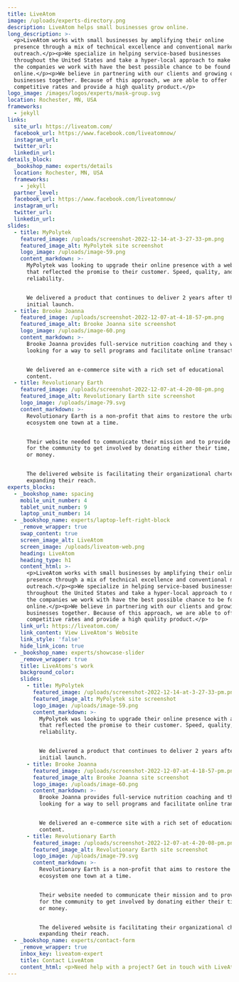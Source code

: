 ```yaml
---
title: LiveAtom
image: /uploads/experts-directory.png
description: LiveAtom helps small businesses grow online.
long_description: >-
  <p>LiveAtom works with small businesses by amplifying their online
  presence through a mix of technical excellence and conventional marketing
  outreach.</p><p>We specialize in helping service-based businesses
  throughout the United States and take a hyper-local approach to make sure
  the companies we work with have the best possible chance to be found
  online.</p><p>We believe in partnering with our clients and growing our
  businesses together. Because of this approach, we are able to offer
  competitive rates and provide a high quality product.</p>
logo_image: /images/logos/experts/mask-group.svg
location: Rochester, MN, USA
frameworks:
  - jekyll
links:
  site_url: https://liveatom.com/
  facebook_url: https://www.facebook.com/liveatomnow/
  instagram_url:
  twitter_url:
  linkedin_url:
details_block:
  _bookshop_name: experts/details
  location: Rochester, MN, USA
  frameworks:
    - jekyll
  partner_level:
  facebook_url: https://www.facebook.com/liveatomnow/
  instagram_url:
  twitter_url:
  linkedin_url:
slides:
  - title: MyPolytek
    featured_image: /uploads/screenshot-2022-12-14-at-3-27-33-pm.png
    featured_image_alt: MyPolytek site screenshot
    logo_image: /uploads/image-59.png
    content_markdown: >-
      MyPolytek was looking to upgrade their online presence with a website
      that reflected the promise to their customer. Speed, quality, and
      reliability.


      We delivered a product that continues to deliver 2 years after the
      initial launch.
  - title: Brooke Joanna
    featured_image: /uploads/screenshot-2022-12-07-at-4-18-57-pm.png
    featured_image_alt: Brooke Joanna site screenshot
    logo_image: /uploads/image-60.png
    content_markdown: >-
      Brooke Joanna provides full-service nutrition coaching and they were
      looking for a way to sell programs and facilitate online transactions.


      We delivered an e-commerce site with a rich set of educational
      content.
  - title: Revolutionary Earth
    featured_image: /uploads/screenshot-2022-12-07-at-4-20-08-pm.png
    featured_image_alt: Revolutionary Earth site screenshot
    logo_image: /uploads/image-79.svg
    content_markdown: >-
      Revolutionary Earth is a non-profit that aims to restore the urban
      ecosystem one town at a time.


      Their website needed to communicate their mission and to provide a way
      for the community to get involved by donating either their time, tools
      or money.


      The delivered website is facilitating their organizational charter and
      expanding their reach.
experts_blocks:
  - _bookshop_name: spacing
    mobile_unit_number: 4
    tablet_unit_number: 9
    laptop_unit_number: 14
  - _bookshop_name: experts/laptop-left-right-block
    _remove_wrapper: true
    swap_content: true
    screen_image_alt: LiveAtom
    screen_image: /uploads/liveatom-web.png
    heading: LiveAtom
    heading_type: h1
    content_html: >-
      <p>LiveAtom works with small businesses by amplifying their online
      presence through a mix of technical excellence and conventional marketing
      outreach.</p><p>We specialize in helping service-based businesses
      throughout the United States and take a hyper-local approach to make sure
      the companies we work with have the best possible chance to be found
      online.</p><p>We believe in partnering with our clients and growing our
      businesses together. Because of this approach, we are able to offer
      competitive rates and provide a high quality product.</p>
    link_url: https://liveatom.com/
    link_content: View LiveAtom's Website
    link_style: 'false'
    hide_link_icon: true
  - _bookshop_name: experts/showcase-slider
    _remove_wrapper: true
    title: LiveAtoms's work
    background_color:
    slides:
      - title: MyPolytek
        featured_image: /uploads/screenshot-2022-12-14-at-3-27-33-pm.png
        featured_image_alt: MyPolytek site screenshot
        logo_image: /uploads/image-59.png
        content_markdown: >-
          MyPolytek was looking to upgrade their online presence with a website
          that reflected the promise to their customer. Speed, quality, and
          reliability.


          We delivered a product that continues to deliver 2 years after the
          initial launch.
      - title: Brooke Joanna
        featured_image: /uploads/screenshot-2022-12-07-at-4-18-57-pm.png
        featured_image_alt: Brooke Joanna site screenshot
        logo_image: /uploads/image-60.png
        content_markdown: >-
          Brooke Joanna provides full-service nutrition coaching and they were
          looking for a way to sell programs and facilitate online transactions.


          We delivered an e-commerce site with a rich set of educational
          content.
      - title: Revolutionary Earth
        featured_image: /uploads/screenshot-2022-12-07-at-4-20-08-pm.png
        featured_image_alt: Revolutionary Earth site screenshot
        logo_image: /uploads/image-79.svg
        content_markdown: >-
          Revolutionary Earth is a non-profit that aims to restore the urban
          ecosystem one town at a time.


          Their website needed to communicate their mission and to provide a way
          for the community to get involved by donating either their time, tools
          or money.


          The delivered website is facilitating their organizational charter and
          expanding their reach.
  - _bookshop_name: experts/contact-form
    _remove_wrapper: true
    inbox_key: liveatom-expert
    title: Contact LiveAtom
    content_html: <p>Need help with a project? Get in touch with LiveAtom.&nbsp;</p>
---
```

